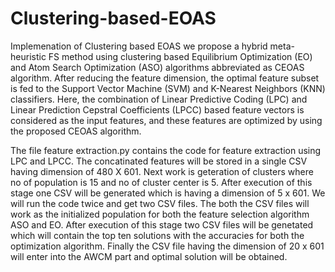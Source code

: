 # Clustering-based-EOAS
Implemenation of Clustering based EOAS
we propose a hybrid meta-heuristic FS method using clustering based Equilibrium Optimization (EO) and Atom Search Optimization (ASO) algorithms abbreviated as CEOAS algorithm. After reducing the feature dimension, the optimal feature subset is fed to the Support Vector Machine (SVM) and  K-Nearest Neighbors (KNN) classifiers. Here, the combination of Linear Predictive Coding (LPC) and Linear Prediction Cepstral Coefficients (LPCC) based feature vectors is considered as the input features, and these features are optimized by using the proposed CEOAS algorithm.

The file feature extraction.py contains the code for feature extraction using LPC and LPCC. The concatinated features will be stored in a single CSV having dimension of 480 X 601.
Next work is geteration of clusters where no of population is 15 and no of cluster center is 5. After execution of this stage one CSV will be generated which is having a dimension of 5 x 601. We will run the code twice and get two CSV files. The both the CSV files will work as the initialized population for both the feature selection algorithm ASO and EO. After execution of this stage two CSV files will be genetated which will contain the top ten solutions with the accuracies for both the optimization algorithm. Finally the CSV file having the dimension of 20 x 601 will enter into the AWCM part and optimal solution will be obtained. 
